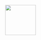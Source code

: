 <div id="header" align="center">
  <img src="https://media4.giphy.com/media/u6abG1EmZciv6/giphy.gif" width="100"/>
</div>
